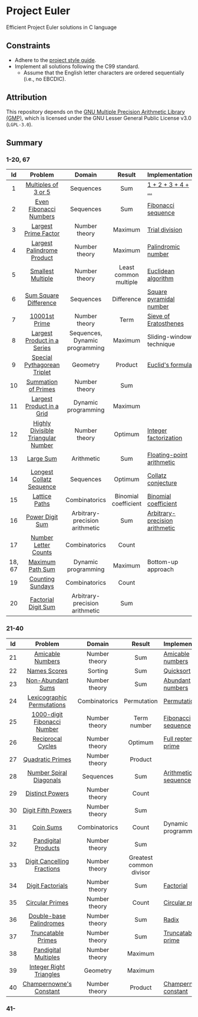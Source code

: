 # Project Euler

Efficient Project Euler solutions in C language

## Constraints

- Adhere to the [project style guide](cstyle.md).
- Implement all solutions following the C99 standard.
  - Assume that the English letter characters are ordered sequentially (i.e., no
    EBCDIC).

## Attribution

This repository depends on the
[GNU Multiple Precision Arithmetic Library (GMP)](https://en.wikipedia.org/wiki/GNU_Multiple_Precision_Arithmetic_Library),
which is licensed under the GNU Lesser General Public License v3.0 (`LGPL-3.0`).

## Summary

### 1-20, 67

|   Id   |                      Problem                       |             Domain             |        Result         | Implementation                                                                                 |
| :----: | :------------------------------------------------: | :----------------------------: | :-------------------: | ---------------------------------------------------------------------------------------------- |
|   1    |        [Multiples of 3 or 5](src/id0001.c)         |           Sequences            |          Sum          | [1 + 2 + 3 + 4 + ...](https://en.wikipedia.org/wiki/1_%2B_2_%2B_3_%2B_4_%2B_%E2%8B%AF)         |
|   2    |       [Even Fibonacci Numbers](src/id0002.c)       |           Sequences            |          Sum          | [Fibonacci sequence](https://en.wikipedia.org/wiki/Fibonacci_sequence)                         |
|   3    |        [Largest Prime Factor](src/id0003.c)        |         Number theory          |        Maximum        | [Trial division](https://en.wikipedia.org/wiki/Trial_division)                                 |
|   4    |     [Largest Palindrome Product](src/id0004.c)     |         Number theory          |        Maximum        | [Palindromic number](https://en.wikipedia.org/wiki/Palindromic_number)                         |
|   5    |         [Smallest Multiple](src/id0005.c)          |         Number theory          | Least common multiple | [Euclidean algorithm](https://en.wikipedia.org/wiki/Euclidean_algorithm)                       |
|   6    |       [Sum Square Difference](src/id0006.c)        |           Sequences            |      Difference       | [Square pyramidal number](https://en.wikipedia.org/wiki/Square_pyramidal_number)               |
|   7    |           [10001st Prime](src/id0007.c)            |         Number theory          |         Term          | [Sieve of Eratosthenes](https://en.wikipedia.org/wiki/Sieve_of_Eratosthenes)                   |
|   8    |    [Largest Product in a Series](src/id0008.c)     | Sequences, Dynamic programming |        Maximum        | Sliding-window technique                                                                       |
|   9    |    [Special Pythagorean Triplet](src/id0009.c)     |            Geometry            |        Product        | [Euclid\'s formula](https://en.wikipedia.org/wiki/Pythagorean_triple)                          |
|   10   |        [Summation of Primes](src/id0010.c)         |         Number theory          |          Sum          |                                                                                                |
|   11   |     [Largest Product in a Grid](src/id0011.c)      |      Dynamic programming       |        Maximum        |                                                                                                |
|   12   | [Highly Divisible Triangular Number](src/id0012.c) |         Number theory          |        Optimum        | [Integer factorization](https://en.wikipedia.org/wiki/Integer_factorization)                   |
|   13   |             [Large Sum](src/id0013.c)              |           Arithmetic           |          Sum          | [Floating-point arithmetic](https://en.wikipedia.org/wiki/Floating-point_arithmetic)           |
|   14   |      [Longest Collatz Sequence](src/id0014.c)      |           Sequences            |        Optimum        | [Collatz conjecture](https://en.wikipedia.org/wiki/Collatz_conjecture)                         |
|   15   |           [Lattice Paths](src/id0015.c)            |         Combinatorics          | Binomial coefficient  | [Binomial coefficient](https://en.wikipedia.org/wiki/Binomial_coefficient)                     |
|   16   |          [Power Digit Sum](src/id0016.c)           | Arbitrary-precision arithmetic |          Sum          | [Arbitrary-precision arithmetic](https://en.wikipedia.org/wiki/Arbitrary-precision_arithmetic) |
|   17   |        [Number Letter Counts](src/id0017.c)        |         Combinatorics          |         Count         |                                                                                                |
| 18, 67 |          [Maximum Path Sum](src/id0018.c)          |      Dynamic programming       |        Maximum        | Bottom-up approach                                                                             |
|   19   |          [Counting Sundays](src/id0019.c)          |         Combinatorics          |         Count         |
|   20   |        [Factorial Digit Sum](src/id0020.c)         | Arbitrary-precision arithmetic |          Sum          |                                                                                                |

### 21-40

| Id  |                   Problem                   |    Domain     |         Result          | Implementation                                                              |
| :-: | :-----------------------------------------: | :-----------: | :---------------------: | --------------------------------------------------------------------------- |
| 21  |      [Amicable Numbers](src/id0021.c)       | Number theory |           Sum           | [Amicable numbers](https://en.wikipedia.org/wiki/Amicable_numbers)          |
| 22  |        [Names Scores](src/id0022.c)         |    Sorting    |           Sum           | [Quicksort](https://en.wikipedia.org/wiki/Quicksort)                        |
| 23  |      [Non-Abundant Sums](src/id0023.c)      | Number theory |           Sum           | [Abundant numbers](https://en.wikipedia.org/wiki/Abundant_number)           |
| 24  | [Lexicographic Permutations](src/id0024.c)  | Combinatorics |       Permutation       | [Permutation](https://en.wikipedia.org/wiki/Permutation)                    |
| 25  | [1000-digit Fibonacci Number](src/id0025.c) | Number theory |       Term number       | [Fibonacci sequence](https://en.wikipedia.org/wiki/Fibonacci_sequence)      |
| 26  |      [Reciprocal Cycles](src/id0026.c)      | Number theory |         Optimum         | [Full reptend prime](https://en.wikipedia.org/wiki/Full_reptend_prime)      |
| 27  |      [Quadratic Primes](src/id0027.c)       | Number theory |         Product         |                                                                             |
| 28  |   [Number Spiral Diagonals](src/id0028.c)   |   Sequences   |           Sum           | [Arithmetic sequence](https://en.wikipedia.org/wiki/Arithmetic_progression) |
| 29  |       [Distinct Powers](src/id0029.c)       | Number theory |          Count          |                                                                             |
| 30  |     [Digit Fifth Powers](src/id0030.c)      | Number theory |           Sum           |                                                                             |
| 31  |          [Coin Sums](src/id0031.c)          | Combinatorics |          Count          | Dynamic programming                                                         |
| 32  |     [Pandigital Products](src/id0032.c)     | Number theory |           Sum           |                                                                             |
| 33  | [Digit Cancelling Fractions](src/id0033.c)  | Number theory | Greatest common divisor |                                                                             |
| 34 | [Digit Factorials](src/id0034.c) | Number theory | Sum | [Factorial](https://en.wikipedia.org/wiki/Factorial) |
| 35 | [Circular Primes](src/id0035.c) | Number theory | Count | [Circular prime](https://en.wikipedia.org/wiki/Circular_prime) |
| 36 | [Double-base Palindromes](src/id0036.c) | Number theory | Sum | [Radix](https://en.wikipedia.org/wiki/Radix) |
| 37 | [Truncatable Primes](src/id0037.c) | Number theory | Sum | [Truncatable prime](https://en.wikipedia.org/wiki/Truncatable_prime) |
| 38 | [Pandigital Multiples](src/id0038.c) | Number theory | Maximum | |
| 39 | [Integer Right Triangles](src/id0039.c) | Geometry | Maximum | |
| 40 | [Champernowne\'s Constant](src/id0040.c) | Number theory | Product | [Champernowne constant](https://en.wikipedia.org/wiki/Champernowne_constant) |

### 41-
